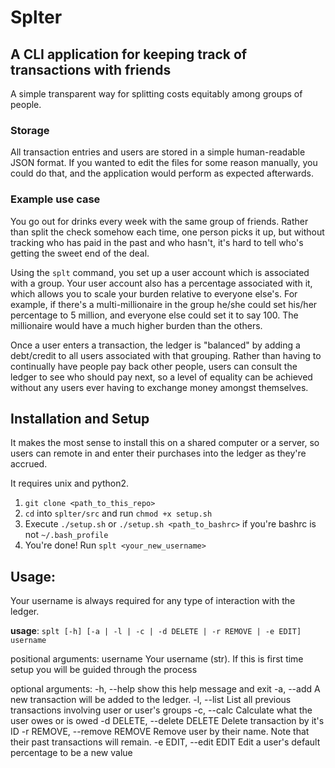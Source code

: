 # Splter

## A CLI application for keeping track of transactions with friends

A simple transparent way for splitting costs equitably among groups of people.

### Storage

All transaction entries and users are stored in a simple human-readable JSON format.
If you wanted to edit the files for some reason manually, you could do that, and the
application would perform as expected afterwards.

### Example use case

You go out for drinks every week with the same group of friends.
Rather than split the check somehow each time, one person picks it up, but without
tracking who has paid in the past and who hasn't, it's hard to tell who's getting
the sweet end of the deal.

Using the `splt` command, you set up a user account which is associated with a group.
Your user account also has a percentage associated with it, which allows you to scale
your burden relative to everyone else's. For example, if there's a multi-millionaire
in the group he/she could set his/her percentage to 5 million, and everyone else could set it
to say 100. The millionaire would have a much higher burden than the others.

Once a user enters a transaction, the ledger is "balanced" by adding a debt/credit to
all users associated with that grouping. Rather than having to continually have people
pay back other people, users can consult the ledger to see who should pay next, so a level
of equality can be achieved without any users ever having to exchange money amongst
themselves.

## Installation and Setup

It makes the most sense to install this on a shared computer or a server, so users
can remote in and enter their purchases into the ledger as they're accrued.

It requires unix and python2.

1. `git clone <path_to_this_repo>`
2. `cd` into `splter/src` and run `chmod +x setup.sh`
3. Execute `./setup.sh` or `./setup.sh <path_to_bashrc>` if you're bashrc is not `~/.bash_profile`
4. You're done! Run `splt <your_new_username>`

## Usage:

Your username is always required for any type of interaction with the ledger.

**usage**: `splt [-h] [-a | -l | -c | -d DELETE | -r REMOVE | -e EDIT] username`

positional arguments:
  username              Your username (str). If this is first time setup you
                        will be guided through the process

optional arguments:
  -h, --help            show this help message and exit
  -a, --add             A new transaction will be added to the ledger.
  -l, --list            List all previous transactions involving user or
                        user's groups
  -c, --calc            Calculate what the user owes or is owed
  -d DELETE, --delete DELETE
                        Delete transaction by it's ID
  -r REMOVE, --remove REMOVE
                        Remove user by their name. Note that their past
                        transactions will remain.
  -e EDIT, --edit EDIT  Edit a user's default percentage to be a new value

